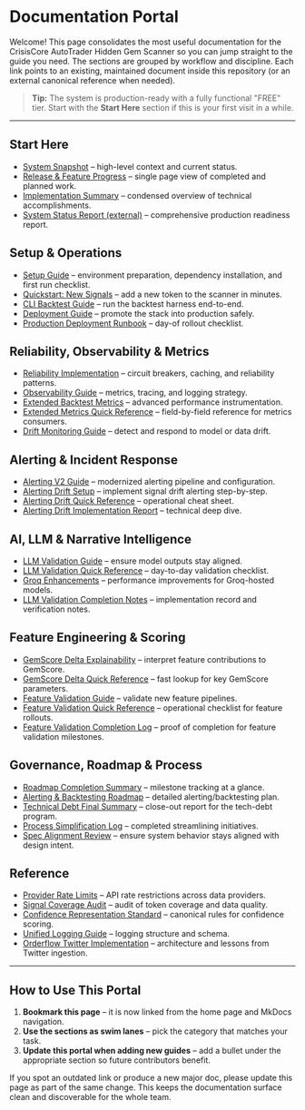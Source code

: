 # Documentation Portal

Welcome! This page consolidates the most useful documentation for the CrisisCore AutoTrader Hidden Gem Scanner so you can jump straight to the guide you need. The sections are grouped by workflow and discipline. Each link points to an existing, maintained document inside this repository (or an external canonical reference when needed).

> **Tip:** The system is production-ready with a fully functional "FREE" tier. Start with the **Start Here** section if this is your first visit in a while.

---

## Start Here

- [System Snapshot](overview/PROJECT_OVERVIEW.md) – high-level context and current status.
- [Release & Feature Progress](FEATURE_STATUS.md) – single page view of completed and planned work.
- [Implementation Summary](IMPLEMENTATION_SUMMARY.md) – condensed overview of technical accomplishments.
- [System Status Report (external)](https://github.com/CrisisCore-Systems/Autotrader/blob/main/STATUS_REPORT.md) – comprehensive production readiness report.

## Setup & Operations

- [Setup Guide](install/SETUP_GUIDE.md) – environment preparation, dependency installation, and first run checklist.
- [Quickstart: New Signals](QUICKSTART_NEW_SIGNALS.md) – add a new token to the scanner in minutes.
- [CLI Backtest Guide](CLI_BACKTEST_GUIDE.md) – run the backtest harness end-to-end.
- [Deployment Guide](deployment/DEPLOYMENT_GUIDE.md) – promote the stack into production safely.
- [Production Deployment Runbook](deployment/PRODUCTION_DEPLOYMENT.md) – day-of rollout checklist.

## Reliability, Observability & Metrics

- [Reliability Implementation](RELIABILITY_IMPLEMENTATION.md) – circuit breakers, caching, and reliability patterns.
- [Observability Guide](OBSERVABILITY_GUIDE.md) – metrics, tracing, and logging strategy.
- [Extended Backtest Metrics](EXTENDED_BACKTEST_METRICS.md) – advanced performance instrumentation.
- [Extended Metrics Quick Reference](EXTENDED_METRICS_QUICK_REF.md) – field-by-field reference for metrics consumers.
- [Drift Monitoring Guide](DRIFT_MONITORING_GUIDE.md) – detect and respond to model or data drift.

## Alerting & Incident Response

- [Alerting V2 Guide](ALERTING_V2_GUIDE.md) – modernized alerting pipeline and configuration.
- [Alerting Drift Setup](alerting/ALERTING_DRIFT_SETUP.md) – implement signal drift alerting step-by-step.
- [Alerting Drift Quick Reference](alerting/ALERTING_DRIFT_QUICK_REF.md) – operational cheat sheet.
- [Alerting Drift Implementation Report](alerting/ALERTING_DRIFT_COMPLETE.md) – technical deep dive.

## AI, LLM & Narrative Intelligence

- [LLM Validation Guide](LLM_VALIDATION_GUIDE.md) – ensure model outputs stay aligned.
- [LLM Validation Quick Reference](LLM_VALIDATION_QUICK_REF.md) – day-to-day validation checklist.
- [Groq Enhancements](llm/GROQ_ENHANCEMENTS.md) – performance improvements for Groq-hosted models.
- [LLM Validation Completion Notes](LLM_VALIDATION_IMPLEMENTATION_COMPLETE.md) – implementation record and verification notes.

## Feature Engineering & Scoring

- [GemScore Delta Explainability](GEMSCORE_DELTA_EXPLAINABILITY.md) – interpret feature contributions to GemScore.
- [GemScore Delta Quick Reference](GEMSCORE_DELTA_QUICK_REF.md) – fast lookup for key GemScore parameters.
- [Feature Validation Guide](FEATURE_VALIDATION_GUIDE.md) – validate new feature pipelines.
- [Feature Validation Quick Reference](FEATURE_VALIDATION_QUICK_REF.md) – operational checklist for feature rollouts.
- [Feature Validation Completion Log](features/FEATURE_VALIDATION_COMPLETE.md) – proof of completion for feature validation milestones.

## Governance, Roadmap & Process

- [Roadmap Completion Summary](ROADMAP_COMPLETION_SUMMARY.md) – milestone tracking at a glance.
- [Alerting & Backtesting Roadmap](roadmap_alerting_backtesting.md) – detailed alerting/backtesting plan.
- [Technical Debt Final Summary](improvements/TECH_DEBT_FINAL_SUMMARY.md) – close-out report for the tech-debt program.
- [Process Simplification Log](improvements/SIMPLIFICATION_COMPLETE.md) – completed streamlining initiatives.
- [Spec Alignment Review](spec_alignment_review.md) – ensure system behavior stays aligned with design intent.

## Reference

- [Provider Rate Limits](provider_rate_limits.md) – API rate restrictions across data providers.
- [Signal Coverage Audit](signal_coverage_audit.md) – audit of token coverage and data quality.
- [Confidence Representation Standard](CONFIDENCE_REPRESENTATION_STANDARD.md) – canonical rules for confidence scoring.
- [Unified Logging Guide](UNIFIED_LOGGING_GUIDE.md) – logging structure and schema.
- [Orderflow Twitter Implementation](ORDERFLOW_TWITTER_IMPLEMENTATION.md) – architecture and lessons from Twitter ingestion.

---

## How to Use This Portal

1. **Bookmark this page** – it is now linked from the home page and MkDocs navigation.
2. **Use the sections as swim lanes** – pick the category that matches your task.
3. **Update this portal when adding new guides** – add a bullet under the appropriate section so future contributors benefit.

If you spot an outdated link or produce a new major doc, please update this page as part of the same change. This keeps the documentation surface clean and discoverable for the whole team.
